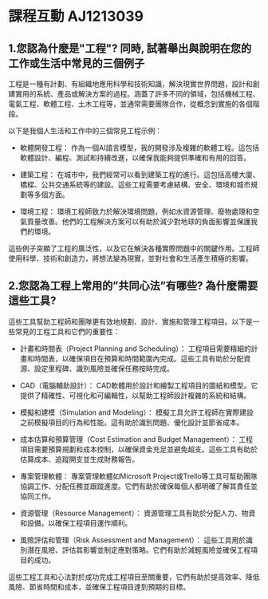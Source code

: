 # 課程互動 AJ1213039
## 1.您認為什麼是"工程"? 同時, 試著舉出與說明在您的工作或生活中常見的三個例子
工程是一種有計劃、有組織地應用科學和技術知識，解決現實世界問題，設計和創建實用的系統、產品或解決方案的過程。涵蓋了許多不同的領域，包括機械工程、電氣工程、軟體工程、土木工程等，並通常需要團隊合作，從概念到實施的各個階段。

以下是我個人生活和工作中的三個常見工程示例：

- 軟體開發工程： 作為一個AI語言模型，我的開發涉及複雜的軟體工程。這包括軟體設計、編程、測試和持續改進，以確保我能夠提供準確和有用的回答。

- 建築工程： 在城市中，我們經常可以看到建築工程的進行。這包括高樓大廈、橋樑、公共交通系統等的建設。這些工程需要考慮結構、安全、環境和城市規劃等多個方面。

- 環境工程： 環境工程師致力於解決環境問題，例如水資源管理、廢物處理和空氣質量改善。他們的工程解決方案可以有助於減少對地球的負面影響並保護我們的環境。

這些例子突顯了工程的廣泛性，以及它在解決各種實際問題中的關鍵作用。工程師使用科學、技術和創造力，將想法變為現實，並對社會和生活產生積極的影響。


## 2.您認為工程上常用的”共同心法”有哪些? 為什麼需要這些工具?

這些工具幫助工程師和團隊更有效地規劃、設計、實施和管理工程項目。以下是一些常見的工程工具和它們的重要性：

- 計畫和時間表（Project Planning and Scheduling）： 工程項目需要精細的計畫和時間表，以確保項目在預算和時間範圍內完成。這些工具有助於分配資源、設定里程碑、識別風險並確保任務按時完成。

- CAD（電腦輔助設計）： CAD軟體用於設計和繪製工程項目的圖紙和模型。它提供了精確性、可視化和可編輯性，以幫助工程師設計複雜的系統和結構。

- 模擬和建模（Simulation and Modeling）： 模擬工具允許工程師在實際建設之前模擬項目的行為和性能。這有助於識別問題、優化設計並節省成本。

- 成本估算和預算管理（Cost Estimation and Budget Management）： 工程項目需要預算規劃和成本控制，以確保資金充足並避免超支。這些工具有助於估算成本、追蹤開支並生成財務報告。

- 專案管理軟體： 專案管理軟體如Microsoft Project或Trello等工具可幫助團隊協調工作、分配任務並跟蹤進度。它們有助於確保每個人都明確了解其責任並協同工作。

- 資源管理（Resource Management）： 資源管理工具有助於分配人力、物資和設備，以確保工程項目運作順利。

- 風險評估和管理（Risk Assessment and Management）： 這些工具用於識別潛在風險、評估其影響並制定應對策略。它們有助於減輕風險並確保工程項目的成功。

這些工程工具和心法對於成功完成工程項目至關重要，它們有助於提高效率、降低風險、節省時間和成本，並確保工程項目達到預期的目標。


